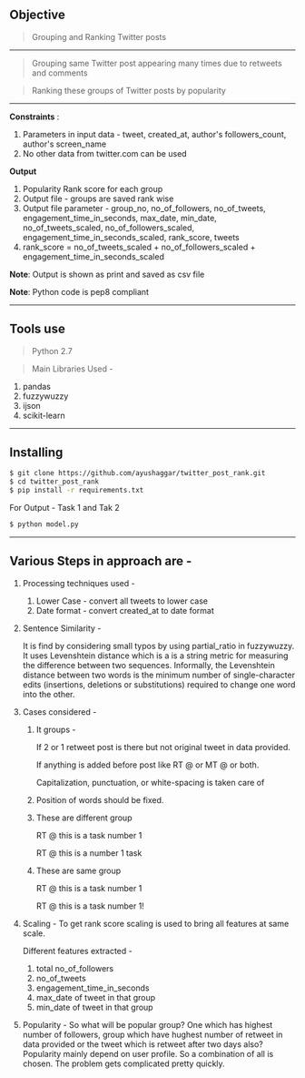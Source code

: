## Objective
> Grouping and Ranking Twitter posts

**** 
> Grouping same Twitter post appearing many times due to retweets and comments

> Ranking these groups of Twitter posts by popularity
**** 

**Constraints** :
1) Parameters in input data - tweet, created_at, author's followers_count, author's screen_name
2) No other data from twitter.com can be used

**Output**
1) Popularity Rank score for each group
2) Output file - groups are saved rank wise
3) Output file parameter - group_no, no_of_followers, no_of_tweets, engagement_time_in_seconds, max_date, min_date,       no_of_tweets_scaled, no_of_followers_scaled, engagement_time_in_seconds_scaled, rank_score, tweets
4) rank_score = no_of_tweets_scaled + no_of_followers_scaled + engagement_time_in_seconds_scaled

**Note**: Output is shown as print and saved as csv file

**Note**: Python code is pep8 compliant

**** 

## Tools use 
> Python 2.7

> Main Libraries Used -
1) pandas
2) fuzzywuzzy
3) ijson
4) scikit-learn

**** 

## Installing

```sh
$ git clone https://github.com/ayushaggar/twitter_post_rank.git
$ cd twitter_post_rank
$ pip install -r requirements.txt
``` 
For Output - Task 1 and Tak 2
```sh
$ python model.py
```

****
## Various Steps in approach are -

1)  Processing techniques used -

    1) Lower Case - convert all tweets to lower case
    2) Date format - convert created_at to date format

2) Sentence Similarity - 

   It is find by considering small typos by using partial_ratio in fuzzywuzzy. It uses Levenshtein distance which is a  is a string metric for measuring the difference between two sequences. Informally, the Levenshtein distance between two words is the minimum number of single-character edits (insertions, deletions or substitutions) required to change one word into the other.

3) Cases considered -

    1) It groups -

        If 2 or 1 retweet post is there but not original tweet in data provided. 
    
        If anything is added before post like RT @ or MT @ or both. 
    
        Capitalization, punctuation, or white-spacing is taken care of

    2) Position of words should be fixed. 
    
    3) These are different group

        RT @ this is a task number 1

        RT @ this is a number 1 task

    4) These are same group

        RT @ this is a task number 1

        RT @ this is a task number 1!

4) Scaling -
    To get rank score scaling is used to bring all features at same scale.

    Different features extracted - 

    1) total no_of_followers
    2) no_of_tweets
    3) engagement_time_in_seconds
    4) max_date of tweet in that group
    5) min_date of tweet in that group

5) Popularity -
    So what will be popular group? One which has highest number of followers, group which have hughest number of retweet in data provided or the tweet which is retweet after two days also? Popularity mainly depend on user profile. So a combination of all is chosen. The problem gets complicated pretty quickly.